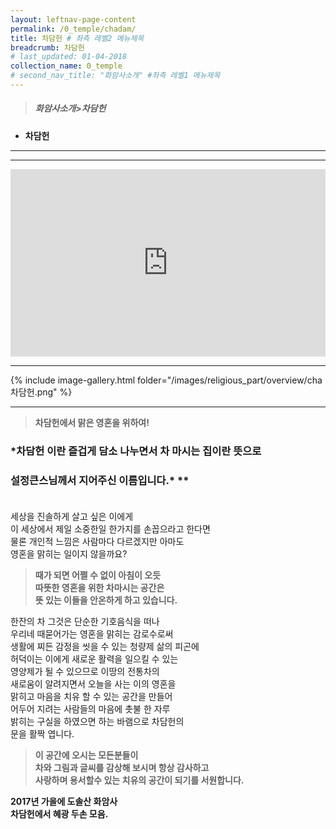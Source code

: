 ```yaml
---
layout: leftnav-page-content
permalink: /0_temple/chadam/
title: 차담헌 # 좌측 레벨2 메뉴제목
breadcrumb: 차담헌 
# last_updated: 01-04-2018 
collection_name: 0_temple
# second_nav_title: "화암사소개" #좌측 레벨1 메뉴제목
---
```


> ##### **화암사소개>차담헌**

* **차담헌**
---
---
<iframe width="100%"
        height="300"
        src="https://youtube.com/embed/eLLwpnl7vKI?t=16"
        frameborder="0"      
        controls="1"  
        allowfullscreen></iframe>

---

{% include image-gallery.html folder="/images/religious_part/overview/cha차담헌.png" %}

---

> **차담헌에서 맑은 영혼을 위하여!**<br>

### *차담헌 이란 즐겁게 담소 나누면서 차 마시는 집이란 뜻으로<br>
### 설정큰스님께서 지어주신 이름입니다.* **<br><br>

세상을 진솔하게 살고 싶은 이에게 <br>
이 세상에서 제일 소중한일 한가지를 손꼽으라고 한다면<br>
물론 개인적 느낌은 사람마다 다르겠지만 아마도<br>
영혼을 맑히는 일이지 않을까요?<br>

> **때가 되면 어쩔 수 없이 아침이 오듯 <br>
따뜻한 영혼을 위한 차마시는 공간은 <br>
뜻 있는 이들을 안온하게 하고 있습니다.**

한잔의 차 그것은 단순한 기호음식을 떠나<br>
우리네 때묻어가는 영혼을 맑히는 감로수로써<br>
생활에 찌든 감정을 씻을 수 있는 청량제 삶의 피곤에<br>
허덕이는 이에게 새로운 활력을 일으킬 수 있는<br>
영양제가 될 수 있으므로 이땅의 전통차의<br>
새로움이 알려지면서 오늘을 사는 이의 영혼을<br>
맑히고 마음을 치유 할 수 있는 공간을 만들어<br>
어두어 지려는 사람들의 마음에 촛불 한 자루<br>
밝히는 구실을 하였으면 하는 바램으로 차담헌의<br>
문을 활짝 엽니다.

> **이 공간에 오시는 모든분들이<br>
차와 그림과 글씨를 감상해 보시며 항상 감사하고<br>
사랑하며 용서할수 있는 치유의 공간이 되기를 서원합니다.**

**2017년 가을에 도솔산 화암사**<br>
**차담헌에서 혜광 두손 모음.**<br>
